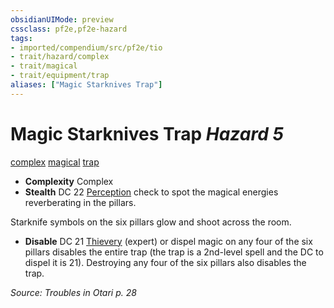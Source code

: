 ```yaml
---
obsidianUIMode: preview
cssclass: pf2e,pf2e-hazard
tags:
- imported/compendium/src/pf2e/tio
- trait/hazard/complex
- trait/magical
- trait/equipment/trap
aliases: ["Magic Starknives Trap"]
---
```

# Magic Starknives Trap *Hazard 5*  
[complex](complex.md)  [magical](magical.md)  [trap](trap.md)  

- **Complexity** Complex
- **Stealth** DC 22 [Perception](../../skills.md#Perception) check to spot the magical energies reverberating in the pillars.  

Starknife symbols on the six pillars glow and shoot across the room.

- **Disable** DC 21 [Thievery](../../skills.md#Thievery) (expert) or dispel magic on any four of the six pillars disables the entire trap (the trap is a 2nd-level spell and the DC to dispel it is 21). Destroying any four of the six pillars also disables the trap.  

*Source: Troubles in Otari p. 28*